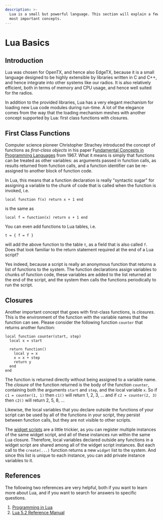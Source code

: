 ```yaml
---
description: >-
  Lua is a small but powerful language. This section will explain a few of the
  most important concepts.
---
```


# Lua Basics

## Introduction

Lua was chosen for OpenTX, and hence also EdgeTX, because it is a small language designed to be highly extensible by libraries written in C and C++, and hence integrate into other systems like our radios. It is also relatively efficient, both in terms of memory and CPU usage, and hence well suited for the radios.

In addition to the provided libraries, Lua has a very elegant mechanism for loading new Lua code modules during run-time. A lot of the elegance comes from the way that the loading mechanism meshes with another concept supported by Lua: first class functions with closures.

## First Class Functions

Computer science pioneer Christopher Strachey introduced the concept of functions as _first-class objects_ in his paper F[undamental Concepts in Programming Languages](https://web.archive.org/web/20100216060948/http://www.cs.cmu.edu/~crary/819-f09/Strachey67.pdf) from 1967. What it means is simply that functions can be treated as other variables: as arguments passed in function calls, as results returned from function calls, and a function identifier can be re-assigned to another block of function code.

In Lua, this means that a function declaration is really "syntactic sugar" for assigning a variable to the chunk of code that is called when the function is invoked, i.e.

`local function f(x) return x + 1 end`

is the same as 

`local f = function(x) return x + 1 end`

You can even add functions to Lua tables, i.e. 

`t = { f = f }`

will add the above function to the table `t`, as a field that is also called `f`. Does that look familiar to the return statement required at the end of a Lua script? 

Yes indeed, because a script is really an anonymous function that returns a list of functions to the system. The function declarations assign variables to chunks of function code, these variables are added to the list returned at the end of the script, and the system then calls the functions periodically to run the script.

## Closures

Another important concept that goes with first-class functions, is _closures_. This is the environment of the function with the variable names that the function can see. Please consider the following function `counter` that returns another function:

```text
local function counter(start, step)
  local x = start
  
  return function()
    local y = x
    x = x + step
    return y
  end
end
```

The function is returned directly without being assigned to a variable name. The _closure_ of the function returned is the body of the function `counter`, containing both the arguments `start` and `step`, and the local variable `x`. So if `c1 = counter(1, 1)` then `c1()` will return 1, 2, 3, ... and if `c2 = counter(2, 3)` then `c2()` will return 2, 5, 8, ...

Likewise, the local variables that you declare outside the functions of your script can be used by all of the functions in your script, they persist between function calls, but they are not visible to other scripts.

The [widget scripts](../part_i_-_script_type_overview/widget_scripts.md) are a little trickier, as you can register multiple instances of the same widget script, and all of these instances run within the same Lua closure. Therefore, local variables declared outside any functions in a widget script are shared among all of the widget script instances. But each call to the `create(...)` function returns a new `widget` list to the system. And since this list is unique to each instance, you can add private instance variables to it.

## References

The following two references are very helpful, both if you want to learn more about Lua, and if you want to search for answers to specific questions.

1. [Programming in Lua](https://www.lua.org/pil/)
2. [Lua 5.2 Reference Manual](https://www.lua.org/manual/5.2/manual.html)

